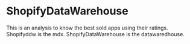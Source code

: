 # ShopifyDataWarehouse
This is an analysis to know the best sold apps using their ratings.
Shopifyddw is the mdx.
ShopifyDataWarehouse is the datawaredhouse.
